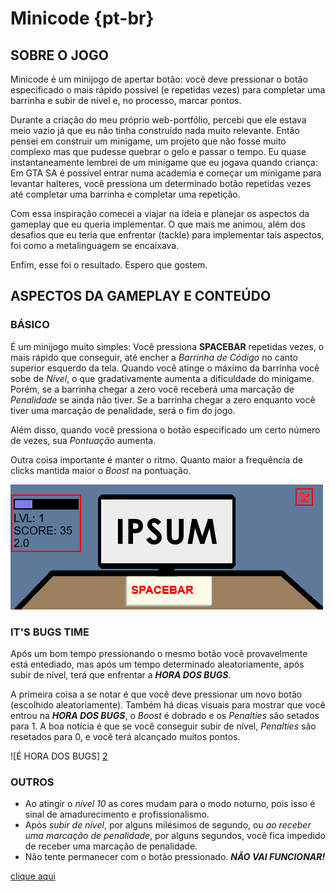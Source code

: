 # Minicode {pt-br}

## SOBRE O JOGO

Minicode é um minijogo de apertar botão: você deve pressionar o botão especificado o mais rápido possível (e repetidas vezes) para completar uma barrinha e subir de nível e, no processo, marcar pontos.

Durante a criação do meu próprio web-portfólio, percebi que ele estava meio vazio já que eu não tinha construído nada muito relevante. Então pensei em construir um minigame, um projeto que não fosse muito complexo mas que pudesse quebrar o gelo e passar o tempo. Eu quase instantaneamente lembrei de um minigame que eu jogava quando criança: Em GTA SA é possível entrar numa academia e começar um minigame para levantar halteres, você pressiona um determinado botão repetidas vezes até completar uma barrinha e completar uma repetição.

Com essa inspiração comecei a viajar na ideia e planejar os aspectos da gameplay que eu queria implementar. O que mais me animou, além dos desafios que eu teria que enfrentar (tackle) para implementar tais aspectos, foi como a metalinguagem se encaixava.

Enfim, esse foi o resultado. Espero que gostem.

## ASPECTOS DA GAMEPLAY E CONTEÚDO

### BÁSICO

É um minijogo muito simples: Você pressiona **SPACEBAR** repetidas vezes, o mais rápido que conseguir, até encher a *Barrinha de Código* no canto superior esquerdo da tela. Quando você atinge o máximo da barrinha você sobe de *Nível*, o que gradativamente aumenta a dificuldade do minigame. Porém, se a barrinha chegar a zero você receberá uma marcação de *Penalidade* se ainda não tiver. Se a barrinha chegar a zero enquanto você tiver uma marcação de penalidade, será o fim do jogo.

Além disso, quando você pressiona o botão especificado um certo número de vezes, sua *Pontuação* aumenta.

Outra coisa importante é manter o ritmo. Quanto maior a frequência de clicks mantida maior o *Boost* na pontuação.

![Coding, Lvl, Pontuação, Boost](src/assets/rdm_01.png)

### IT'S BUGS TIME

Após um bom tempo pressionando o mesmo botão você provavelmente está entediado, mas após um tempo determinado aleatoriamente, após subir de nível, terá que enfrentar a ***HORA DOS BUGS***.

A primeira coisa a se notar é que você deve pressionar um novo botão (escolhido aleatoriamente). Também há dicas visuais para mostrar que você entrou na ***HORA DOS BUGS***, o *Boost* é dobrado e os *Penalties* são setados para 1. A boa notícia é que se você conseguir subir de nível, *Penalties* são resetados para 0, e você terá alcançado muitos pontos.

![É HORA DOS BUGS] [2]

### OUTROS

- Ao atingir o *nível 10* as cores mudam para o modo noturno, pois isso é sinal de amadurecimento e profissionalismo.
- Após *subir de nível*, por alguns milésimos de segundo, ou *ao receber uma marcação de penalidade*, por alguns segundos, você fica impedido de receber uma marcação de penalidade.
- Não tente permanecer com o botão pressionado. ***NÃO VAI FUNCIONAR!***

[clique aqui](#pt-br)

 
[1]: (src/assets/rdm_01.png)
[2]: src/assets/rdm_02.png
